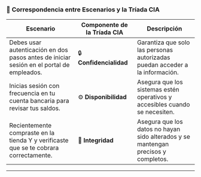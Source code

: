 
### 🔐 **Correspondencia entre Escenarios y la Tríada CIA**

|**Escenario**|**Componente de la Tríada CIA**|**Descripción**|
|---|---|---|
|Debes usar autenticación en dos pasos antes de iniciar sesión en el portal de empleados.|🔒 **Confidencialidad**|Garantiza que solo las personas autorizadas puedan acceder a la información.|
|Inicias sesión con frecuencia en tu cuenta bancaria para revisar tus saldos.|⚙️ **Disponibilidad**|Asegura que los sistemas estén operativos y accesibles cuando se necesiten.|
|Recientemente compraste en la tienda Y y verificaste que se te cobrara correctamente.|🧾 **Integridad**|Asegura que los datos no hayan sido alterados y se mantengan precisos y completos.|

---

